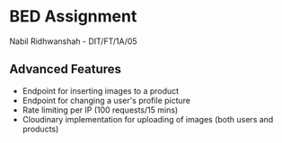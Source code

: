 <h1>BED Assignment</h1>
<p>Nabil Ridhwanshah - DIT/FT/1A/05</p>

## Advanced Features
- Endpoint for inserting images to a product
- Endpoint for changing a user's profile picture
- Rate limiting per IP (100 requests/15 mins)
- Cloudinary implementation for uploading of images (both users and products)